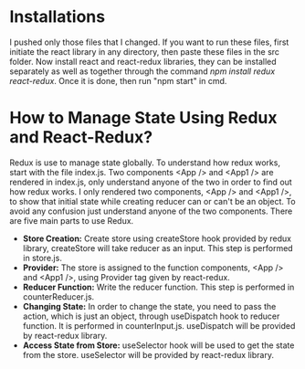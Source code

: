 # Installations
I pushed only those files that I changed. If you want to run these files, first initiate the react library in any directory, then paste these files in the src folder. Now install react and react-redux libraries, they can be installed separately as well as together through the command <em>npm install redux react-redux</em>. Once it is done, then run "npm start" in cmd.
# How to Manage State Using Redux and React-Redux?
Redux is use to manage state globally. To understand how redux works, start with the file index.js. Two components \<App /> and \<App1 /> are rendered in index.js, only understand anyone of the two in order to find out how redux works. I only rendered two components, \<App /> and \<App1 />, to show that initial state while creating reducer can or can't be an object. 
To avoid any confusion just understand anyone of the two components. There are five main parts to use Redux.
* **Store Creation:** Create store using createStore hook provided by redux library, createStore will take reducer as an input. This step is performed in store.js.
* **Provider:** The store is assigned to the function components, \<App /> and \<App1 />, using Provider tag given by react-redux. 
* **Reducer Function:** Write the reducer function. This step is performed in counterReducer.js.
* **Changing State:** In order to change the state, you need to pass the action, which is just an object, through useDispatch hook to reducer function.
It is performed in counterInput.js. useDispatch will be provided by react-redux library.
* **Access State from Store:** useSelector hook will be used to get the state from the store. useSelector will be provided by react-redux library.

